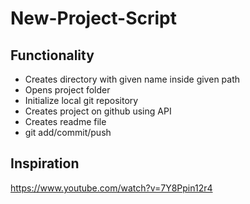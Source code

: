 # New-Project-Script

## Functionality
* Creates directory with given name inside given path
* Opens project folder
* Initialize local git repository
* Creates project on github using API 
* Creates readme file 
* git add/commit/push

## Inspiration
https://www.youtube.com/watch?v=7Y8Ppin12r4
